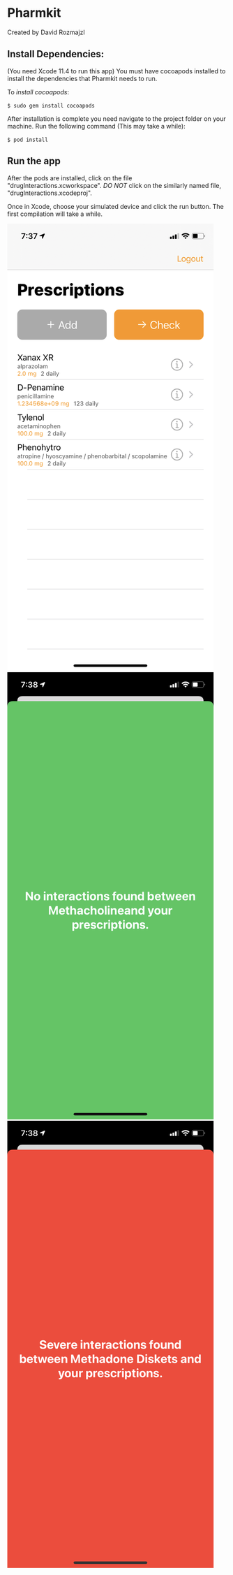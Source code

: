 # Pharmkit
Created by David Rozmajzl

## Install Dependencies:
(You need Xcode 11.4 to run this app)
You must have cocoapods installed to install the dependencies that Pharmkit needs to run.

To *install cocoapods*:

    $ sudo gem install cocoapods

After installation is complete you need navigate to the project folder on your machine.
Run the following command (This may take a while):

    $ pod install

## Run the app
After the pods are installed, click on the file "drugInteractions.xcworkspace". *DO NOT* click on the 
similarly named file, "drugInteractions.xcodeproj".

Once in Xcode, choose your simulated device and click the run button.
The first compilation will take a while.

![landing page](https://github.com/dmr121/drugInteractions/blob/master/assets/IMG_1424.PNG)
![no interaction](https://github.com/dmr121/drugInteractions/blob/master/assets/IMG_1426.PNG)
![severe interaction](https://github.com/dmr121/drugInteractions/blob/master/assets/IMG_1425.PNG)
